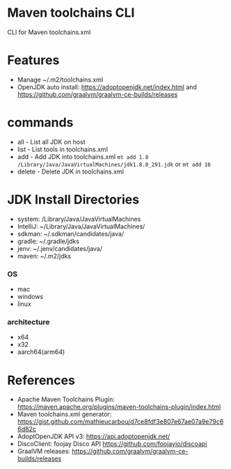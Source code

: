 Maven toolchains CLI
====================

CLI for Maven toolchains.xml

# Features

* Manage ~/.m2/toolchains.xml
* OpenJDK auto install:  https://adoptopenjdk.net/index.html  and  https://github.com/graalvm/graalvm-ce-builds/releases

# commands

* all  - List all JDK on host
* list - List tools in toolchains.xml
* add  - Add JDK into toolchains.xml `mt add 1.8 /Library/Java/JavaVirtualMachines/jdk1.8.0_291.jdk`  or `mt add 16`
* delete - Delete JDK in toolchains.xml

# JDK Install Directories

* system: /Library/Java/JavaVirtualMachines
* IntelliJ: ~/Library/Java/JavaVirtualMachines/
* sdkman: ~/.sdkman/candidates/java/
* gradle: ~/.gradle/jdks
* jenv: ~/.jenv/candidates/java/
* maven: ~/.m2/jdks

### OS

* mac
* windows
* linux

### architecture

* x64
* x32
* aarch64(arm64)

# References

* Apache Maven Toolchains Plugin: https://maven.apache.org/plugins/maven-toolchains-plugin/index.html
* Maven toolchains.xml generator: https://gist.github.com/mathieucarbou/d7ce8fdf3e807e67ae07a9e79c66d82c
* AdoptOpenJDK API v3: https://api.adoptopenjdk.net/
* DiscoClient: foojay Disco API https://github.com/foojayio/discoapi
* GraalVM releases: https://github.com/graalvm/graalvm-ce-builds/releases

